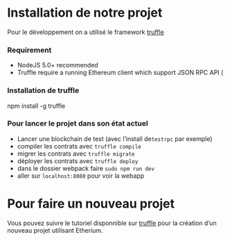 # Installation de notre projet

Pour le développement on a utilisé le framework [truffle](http://truffleframework.com/docs/)

### Requirement

 * NodeJS 5.0+ recommended
 * Truffle require a running Ethereum client which support JSON RPC API (
 
### Installation de truffle

npm install -g truffle

### Pour lancer le projet dans son état actuel

 * Lancer une blockchain de test (avec l’install de`testrpc` par exemple)
 * compiler les contrats avec `truffle compile`
 * migrer les contrats avec `truffle migrate`
 * déployer les contrats avec `truffle deploy`
 * dans le dossier webpack faire `sudo npm run dev`
 * aller sur `localhost:8080` pour voir la webapp



# Pour faire un nouveau projet

Vous pouvez suivre le tutoriel disponnible sur [truffle](http://truffleframework.com/docs/) pour la création d’un nouveau projet utilisant Etherium.
